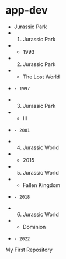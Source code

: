 # app-dev

+ Jurassic Park
+   1. Jurassic Park
+    - 1993
+   2. Jurassic Park
+    - The Lost World
+     - 1997
+   3. Jurassic Park
+    - III
+     - 2001
+   4. Jurassic World
+    - 2015
+   5. Jurassic World
+    - Fallen Kingdom
+     - 2018
+   6. Jurassic World
+    - Dominion
+     - 2022
    
My First Repository 
